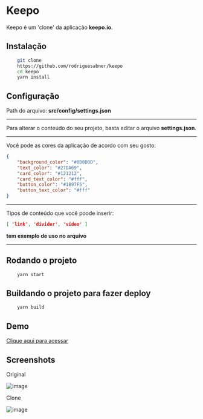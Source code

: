 # Keepo

Keepo é um 'clone' da aplicação **keepo.io**.

## Instalação

```bash
    git clone
    https://github.com/rodriguesabner/keepo
    cd keepo
    yarn install
```

## Configuração

Path do arquivo: **src/config/settings.json**

---

Para alterar o conteúdo do seu projeto, basta editar o arquivo **settings.json**.

---

Você pode as cores da aplicação de acordo com seu gosto:

```json
{
    "background_color": "#0D0D0D",
    "text_color": "#27DA69",
    "card_color": "#121212",
    "card_text_color": "#fff",
    "button_color": "#1B97F5",
    "button_text_color": "#fff"
}
```

---

Tipos de conteúdo que você poode inserir:

```json   
[ 'link', 'divider', 'video' ]
```
**tem exemplo de uso no arquivo**

---

## Rodando o projeto

```bash
    yarn start
```

## Buildando o projeto para fazer deploy

```bash
    yarn build
```

## Demo

[Clique aqui para acessar](https://personal-rodriguesabner.vercel.app/)

## Screenshots

Original

![image](https://user-images.githubusercontent.com/40338524/214736169-d12894dd-e58a-493f-bd23-4f352dcb0afb.png)

Clone

![image](https://user-images.githubusercontent.com/40338524/214736111-f41d76ab-f11c-4e94-b210-c8914f61bc0e.png)
